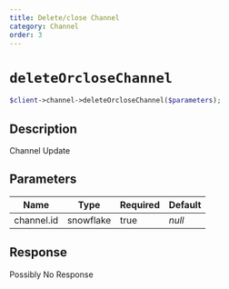 ```yaml
---
title: Delete/close Channel
category: Channel
order: 3
---
```


# `deleteOrcloseChannel`

```php
$client->channel->deleteOrcloseChannel($parameters);
```

## Description

Channel Update

## Parameters


Name | Type | Required | Default
--- | --- | --- | ---
channel.id | snowflake | true | *null*

## Response

Possibly No Response

